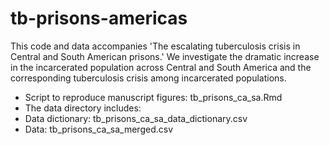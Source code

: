 # tb-prisons-americas
This code and data accompanies 'The escalating tuberculosis crisis in Central and South American prisons.' We investigate the
dramatic increase in the incarcerated population across Central and South America and the corresponding tuberculosis crisis among incarcerated populations.

* Script to reproduce manuscript figures: tb_prisons_ca_sa.Rmd
* The data directory includes:
 * Data dictionary: tb_prisons_ca_sa_data_dictionary.csv
 * Data: tb_prisons_ca_sa_merged.csv


